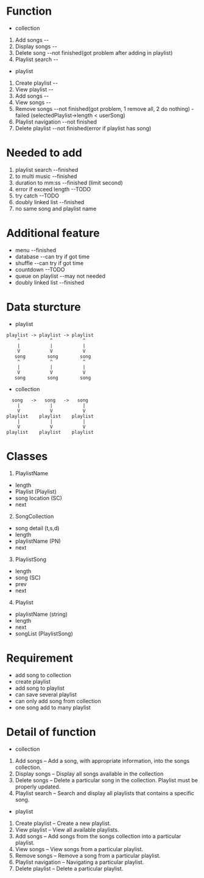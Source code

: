 # Function
- collection
1. Add songs            --
2. Display songs        --
3. Delete song          --not finished(got problem after adding in playlist)
4. Playlist search      --

- playlist
1. Create playlist      --
2. View playlist        --
3. Add songs            --
4. View songs           --
5. Remove songs         --not finished(got problem, 1 remove all, 2 do nothing) - failed (selectedPlaylist->length < userSong)
6. Playlist navigation  --not finished
7. Delete playlist      --not finished(error if playlist has song)

# Needed to add
1. playlist search          --finished
2. to multi music           --finished
3. duration to mm:ss        --finished (limit second)
4. error if exceed length   --TODO
5. try catch                --TODO
6. doubly linked list       --finished
7. no same song and playlist name

# Additional feature
- menu                --finished
- database            --can try if got time
- shuffle             --can try if got time
- countdown           --TODO
- queue on playlist   --may not needed
- doubly linked list  --finished

# Data sturcture
- playlist
```
playlist -> playlist -> playlist
    ^           ^           ^
    |           |           |
    V           V           V
   song        song        song
    ^           ^           ^
    |           |           |
    V           V           V
   song        song        song
```
- collection
```
  song   ->   song   ->   song
    |           |           |
    V           V           V
playlist    playlist    playlist
    |           |           |
    V           V           V
playlist    playlist    playlist
```
# Classes
1. PlaylistName
- length 
- Playlist (Playlist)
- song location (SC)
- next

2. SongCollection
- song detail (t,s,d)
- length
- playlistName (PN)
- next

3. PlaylistSong
- length
- song (SC)
- prev
- next

4. Playlist
- playlistName (string)
- length 
- next 
- songList (PlaylistSong)

# Requirement
- add song to collection
- create playlist
- add song to playlist
- can save several playlist
- can only add song from collection
- one song add to many playlist

# Detail of function
- collection
1. Add songs – Add a song, with appropriate information, into the songs collection.
2. Display songs – Display all songs available in the collection
3. Delete songs – Delete a particular song in the collection. Playlist must be
properly updated.
4. Playlist search – Search and display all playlists that contains a specific song.

- playlist
1. Create playlist – Create a new playlist.
2. View playlist – View all available playlists.
3. Add songs – Add songs from the songs collection into a particular playlist.
4. View songs – View songs from a particular playlist.
5. Remove songs – Remove a song from a particular playlist.
6. Playlist navigation – Navigating a particular playlist.
7. Delete playlist – Delete a particular playlist.
